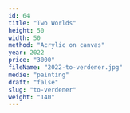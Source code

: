 ```yaml
---
id: 64
title: "Two Worlds"
height: 50
width: 50
method: "Acrylic on canvas"
year: 2022
price: "3000"
fileName: "2022-to-verdener.jpg"
medie: "painting"
draft: "false"
slug: "to-verdener"
weight: "140"
---
```

